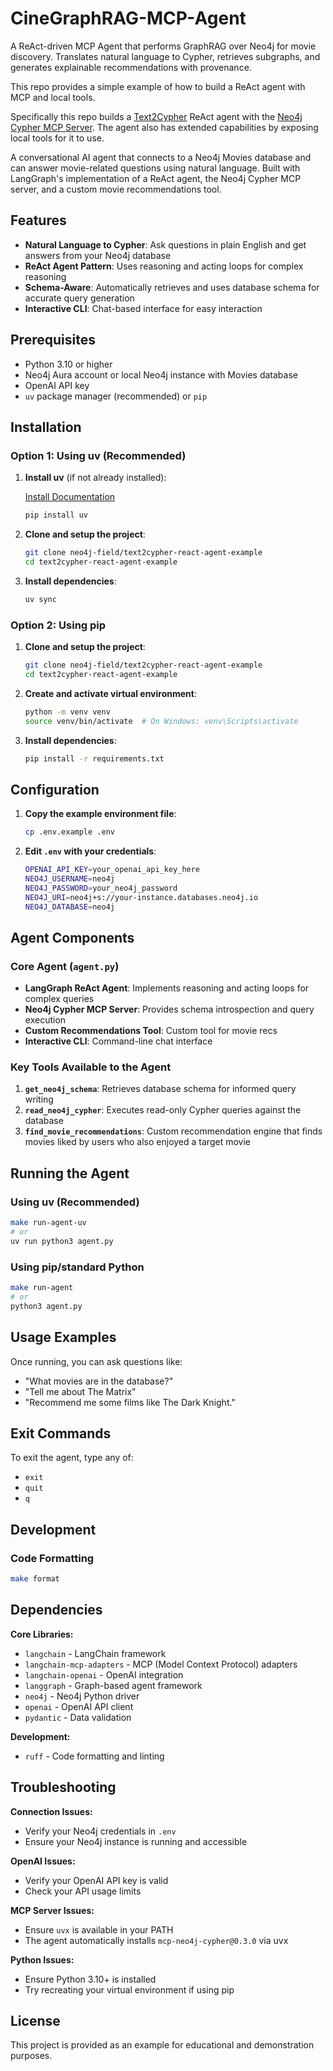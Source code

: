 # CineGraphRAG-MCP-Agent
A ReAct-driven MCP Agent that performs GraphRAG over Neo4j for movie discovery. Translates natural language to Cypher, retrieves subgraphs, and generates explainable recommendations with provenance.

This repo provides a simple example of how to build a ReAct agent with MCP and local tools. 

Specifically this repo builds a [Text2Cypher](https://graphrag.com/reference/graphrag/text2cypher/) ReAct agent with the [Neo4j Cypher MCP Server](https://github.com/neo4j-contrib/mcp-neo4j/tree/main/servers/mcp-neo4j-cypher). The agent also has extended capabilities by exposing local tools for it to use.

A conversational AI agent that connects to a Neo4j Movies database and can answer movie-related questions using natural language. Built with LangGraph's implementation of a ReAct agent, the Neo4j Cypher MCP server, and a custom movie recommendations tool.

## Features

- **Natural Language to Cypher**: Ask questions in plain English and get answers from your Neo4j database
- **ReAct Agent Pattern**: Uses reasoning and acting loops for complex reasoning
- **Schema-Aware**: Automatically retrieves and uses database schema for accurate query generation
- **Interactive CLI**: Chat-based interface for easy interaction

## Prerequisites

- Python 3.10 or higher
- Neo4j Aura account or local Neo4j instance with Movies database
- OpenAI API key
- `uv` package manager (recommended) or `pip`

## Installation

### Option 1: Using uv (Recommended)

1. **Install uv** (if not already installed):

    [Install Documentation](https://docs.astral.sh/uv/getting-started/installation/)
   ```bash
   pip install uv
   ```

2. **Clone and setup the project**:
   ```bash
   git clone neo4j-field/text2cypher-react-agent-example
   cd text2cypher-react-agent-example
   ```

3. **Install dependencies**:
   ```bash
   uv sync
   ```

### Option 2: Using pip

1. **Clone and setup the project**:
   ```bash
   git clone neo4j-field/text2cypher-react-agent-example
   cd text2cypher-react-agent-example
   ```

2. **Create and activate virtual environment**:
   ```bash
   python -m venv venv
   source venv/bin/activate  # On Windows: venv\Scripts\activate
   ```

3. **Install dependencies**:
   ```bash
   pip install -r requirements.txt
   ```

## Configuration

1. **Copy the example environment file**:
   ```bash
   cp .env.example .env
   ```

2. **Edit `.env` with your credentials**:
   ```bash
   OPENAI_API_KEY=your_openai_api_key_here
   NEO4J_USERNAME=neo4j
   NEO4J_PASSWORD=your_neo4j_password
   NEO4J_URI=neo4j+s://your-instance.databases.neo4j.io
   NEO4J_DATABASE=neo4j
   ```

## Agent Components

### Core Agent (`agent.py`)
- **LangGraph ReAct Agent**: Implements reasoning and acting loops for complex queries
- **Neo4j Cypher MCP Server**: Provides schema introspection and query execution
- **Custom Recommendations Tool**: Custom tool for movie recs
- **Interactive CLI**: Command-line chat interface

### Key Tools Available to the Agent

1. **`get_neo4j_schema`**: Retrieves database schema for informed query writing
2. **`read_neo4j_cypher`**: Executes read-only Cypher queries against the database  
3. **`find_movie_recommendations`**: Custom recommendation engine that finds movies liked by users who also enjoyed a target movie

## Running the Agent

### Using uv (Recommended)
```bash
make run-agent-uv
# or
uv run python3 agent.py
```

### Using pip/standard Python
```bash
make run-agent
# or
python3 agent.py
```

## Usage Examples

Once running, you can ask questions like:
- "What movies are in the database?"
- "Tell me about The Matrix"
- "Recommend me some films like The Dark Knight."

## Exit Commands
To exit the agent, type any of:
- `exit`
- `quit` 
- `q`

## Development

### Code Formatting
```bash
make format
```



## Dependencies

**Core Libraries:**
- `langchain` - LangChain framework
- `langchain-mcp-adapters` - MCP (Model Context Protocol) adapters
- `langchain-openai` - OpenAI integration
- `langgraph` - Graph-based agent framework
- `neo4j` - Neo4j Python driver
- `openai` - OpenAI API client
- `pydantic` - Data validation

**Development:**
- `ruff` - Code formatting and linting

## Troubleshooting

**Connection Issues:**
- Verify your Neo4j credentials in `.env`
- Ensure your Neo4j instance is running and accessible

**OpenAI Issues:**
- Verify your OpenAI API key is valid
- Check your API usage limits

**MCP Server Issues:**
- Ensure `uvx` is available in your PATH
- The agent automatically installs `mcp-neo4j-cypher@0.3.0` via uvx

**Python Issues:**
- Ensure Python 3.10+ is installed
- Try recreating your virtual environment if using pip

## License

This project is provided as an example for educational and demonstration purposes.
